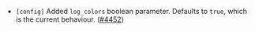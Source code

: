 - `[config]` Added `log_colors` boolean parameter.
  Defaults to `true`, which is the current behaviour.
  ([\#4452](https://github.com/cometbft/cometbft/pull/4452))
